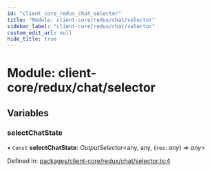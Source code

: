 ```yaml
---
id: "client_core_redux_chat_selector"
title: "Module: client-core/redux/chat/selector"
sidebar_label: "client-core/redux/chat/selector"
custom_edit_url: null
hide_title: true
---
```


# Module: client-core/redux/chat/selector

## Variables

### selectChatState

• `Const` **selectChatState**: *OutputSelector*<any, any, (`res`: *any*) => *any*\>

Defined in: [packages/client-core/redux/chat/selector.ts:4](https://github.com/xr3ngine/xr3ngine/blob/5a0f83ed8/packages/client-core/redux/chat/selector.ts#L4)
